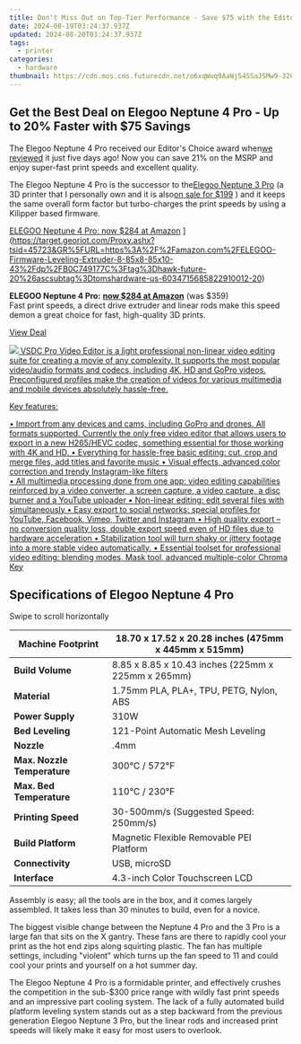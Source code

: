 ```yaml
---
title: Don't Miss Out on Top-Tier Performance - Save $75 with the Editor's Choice, Elegoo Neptune 4 Pro!
date: 2024-08-19T03:24:37.937Z
updated: 2024-08-20T03:24:37.937Z
tags:
  - printer
categories:
  - hardware
thumbnail: https://cdn.mos.cms.futurecdn.net/o6xqWuq9AaWj54SSaJSMw9-320-80.jpg
---
```


## Get the Best Deal on Elegoo Neptune 4 Pro - Up to 20% Faster with $75 Savings

The Elegoo Neptune 4 Pro received our Editor's Choice award when[we reviewed](https://www.tomshardware.com/reviews/elegoo-neptune-4-pro-3d-printer-review) it just five days ago! Now you can save 21% on the MSRP and enjoy super-fast print speeds and excellent quality.

 The Elegoo Neptune 4 Pro is the successor to the[Elegoo Neptune 3 Pro](https://www.tomshardware.com/reviews/elegoo-neptune-3-pro) (a 3D printer that I personally own and it is also[on sale for $199](https://target.georiot.com/Proxy.ashx?tsid=45723&GR%5FURL=https%3A%2F%2Famazon.com%2FELEGOO-Leveling-Dual-Gear-Removable-Capacitive%2Fdp%2FB0BJCQ59JS%3Fth%3D1%26tag%3Dhawk-future-20%26ascsubtag%3Dtomshardware-us-1855868188344193930-20) ) and it keeps the same overall form factor but turbo-charges the print speeds by using a Kilipper based firmware.

[ELEGOO Neptune 4 Pro: now $284 at Amazon](https://cdn.mos.cms.futurecdn.net/9zSdxpVwnL9hrRdNioy7Wh-200-100.jpg "ELEGOO Neptune 4 Pro: now $284 at Amazon") ](https://target.georiot.com/Proxy.ashx?tsid=45723&GR%5FURL=https%3A%2F%2Famazon.com%2FELEGOO-Firmware-Leveling-Extruder-8-85x8-85x10-43%2Fdp%2FB0C749177C%3Ftag%3Dhawk-future-20%26ascsubtag%3Dtomshardware-us-6034715685822910012-20)

**ELEGOO Neptune 4 Pro:** [**now $284 at Amazon**](https://target.georiot.com/Proxy.ashx?tsid=45723&GR%5FURL=https%3A%2F%2Famazon.com%2FELEGOO-Firmware-Leveling-Extruder-8-85x8-85x10-43%2Fdp%2FB0C749177C%3Ftag%3Dhawk-future-20%26ascsubtag%3Dtomshardware-us-8848727584626206515-20) (was $359)  
 Fast print speeds, a direct drive extruder and linear rods make this speed demon a great choice for fast, high-quality 3D prints.

[View Deal](https://target.georiot.com/Proxy.ashx?tsid=45723&GR%5FURL=https%3A%2F%2Famazon.com%2FELEGOO-Firmware-Leveling-Extruder-8-85x8-85x10-43%2Fdp%2FB0C749177C%3Ftag%3Dhawk-future-20%26ascsubtag%3Dtomshardware-us-6034715685822910012-20)

<!-- affiliate ads begin -->
<a href="https://secure.2checkout.com/order/checkout.php?PRODS=4693127&QTY=1&AFFILIATE=108875&CART=1"><img src="https://www.videosoftdev.com/images/video_editor/screenshots/1.jpg" border="0">
VSDC Pro Video Editor is a light professional non-linear video editing suite for creating a movie of any complexity. It supports the most popular video/audio formats and codecs, including 4K, HD and GoPro videos. Preconfigured profiles make the creation of videos for various multimedia and mobile devices absolutely hassle-free.

Key features:

•	Import from any devices and cams, including GoPro and drones. All formats supported. Сurrently the only free video editor that allows users to export in a new H265/HEVC codec, something essential for those working with 4K and HD.
•	Everything for hassle-free basic editing: cut, crop and merge files, add titles and favorite music
•	Visual effects, advanced color correction and trendy Instagram-like filters   
•	All multimedia processing done from one app: video editing capabilities reinforced by  a video converter, a screen capture, a video capture, a disc burner and a YouTube uploader
•	Non-linear editing: edit several files with simultaneously 
•	Easy export to social networks: special profiles for YouTube, Facebook, Vimeo, Twitter and Instagram
•	High quality export – no conversion quality loss, double export speed even of HD files due to hardware acceleration
•	Stabilization tool will turn shaky or jittery footage into a more stable video automatically. 
•	Essential toolset for professional video editing: blending modes, Mask tool, advanced multiple-color Chroma Key  
</a>
<!-- affiliate ads end -->
## Specifications of Elegoo Neptune 4 Pro

 Swipe to scroll horizontally

| **Machine Footprint**       | 18.70 x 17.52 x 20.28 inches (475mm x 445mm x 515mm) |
| --------------------------- | ---------------------------------------------------- |
| **Build Volume**            | 8.85 x 8.85 x 10.43 inches (225mm x 225mm x 265mm)   |
| **Material**                | 1.75mm PLA, PLA+, TPU, PETG, Nylon, ABS              |
| **Power Supply**            | 310W                                                 |
| **Bed Leveling**            | 121-Point Automatic Mesh Leveling                    |
| **Nozzle**                  | .4mm                                                 |
| **Max. Nozzle Temperature** | 300°C / 572°F                                        |
| **Max. Bed Temperature**    | 110°C / 230°F                                        |
| **Printing Speed**          | 30-500mm/s (Suggested Speed: 250mm/s)                |
| **Build Platform**          | Magnetic Flexible Removable PEI Platform             |
| **Connectivity**            | USB, microSD                                         |
| **Interface**               | 4.3-inch Color Touchscreen LCD                       |

 Assembly is easy; all the tools are in the box, and it comes largely assembled. It takes less than 30 minutes to build, even for a novice.

 The biggest visible change between the Neptune 4 Pro and the 3 Pro is a large fan that sits on the X gantry. These fans are there to rapidly cool your print as the hot end zips along squirting plastic. The fan has multiple settings, including "violent" which turns up the fan speed to 11 and could cool your prints and yourself on a hot summer day.

 The Elegoo Neptune 4 Pro is a formidable printer, and effectively crushes the competition in the sub-$300 price range with wildly fast print speeds and an impressive part cooling system. The lack of a fully automated build platform leveling system stands out as a step backward from the previous generation Elegoo Neptune 3 Pro, but the linear rods and increased print speeds will likely make it easy for most users to overlook.


<ins class="adsbygoogle"
     style="display:block"
     data-ad-format="autorelaxed"
     data-ad-client="ca-pub-7571918770474297"
     data-ad-slot="1223367746"></ins>



<ins class="adsbygoogle"
     style="display:block"
     data-ad-client="ca-pub-7571918770474297"
     data-ad-slot="8358498916"
     data-ad-format="auto"
     data-full-width-responsive="true"></ins>


